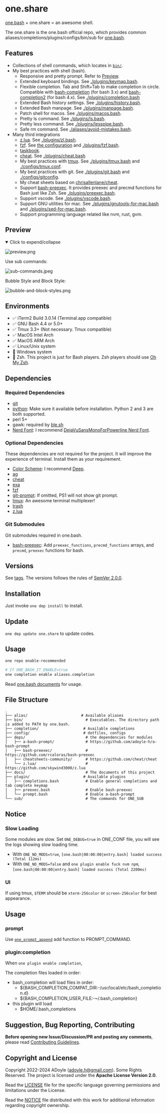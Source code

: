 # one.share

[one.bash][] + one.share = an awesome shell.

The one.share is the one.bash official repo, which provides common aliases/completions/plugins/configs/bin/sub for [one.bash][].

## Features

- Collections of shell commands, which locates in [`bin/`](./bin/).
- My best practices with shell (bash).
  - Responsive and pretty prompt. Refer to [Preview](#preview).
  - Extended keyboard bindings. See [./plugins/keymap.bash](./plugins/keymap.bash).
  - Flexible completion. Tab and Shift+Tab to make completion in circle. Compatible with [bash-completion][] (for bash 3.x) and [bash-completion2][bash-completion] (for bash 4.x). See [./plugins/completion.bash](./plugins/completion.bash)
  - Extended Bash history settings. See [./plugins/history.bash](./plugins/history.bash).
  - Extended Bash manpage. See [./plugins/manpage.bash](./plugins/manpage.bash).
  - Patch shell for macos. See [./plugins/macos.bash](./plugins/macos.bash).
  - Pretty ls command. See [./plugins/ls.bash](./plugins/ls.bash).
  - Pretty less command. See [./plugins/lesspipe.bash](./plugins/lesspipe.bash).
  - Safe rm command. See [./aliases/avoid-mistakes.bash](./aliases/avoid-mistakes.bash).
- Many third integrations
  - [z.lua][]. See [./plugins/zl.bash](./plugins/zl.bash).
  - [fzf][]. See [the configuration](https://github.com/adoyle-h/dotfiles/blob/master/bash-custom/fzf.plugin.bash) and [./plugins/fzf.bash](./plugins/fzf.bash).
  - [taskbook](https://github.com/klaussinani/taskbook).
  - [cheat](https://github.com/cheat/cheat). See [./plugins/cheat.bash](./plugins/cheat.bash)
  - My best practices with [tmux][]. See [./plugins/tmux.bash](./plugins/tmux.bash) and [./configs/tmux.conf](./configs/tmux.conf).
  - My best practices with git. See [./plugins/git.bash](./plugins/git.bash) and [./configs/gitconfig](./configs/gitconfig).
  - My cheat sheets based on [chrisallenlane/cheat](https://github.com/chrisallenlane/cheat).
  - Support [bash-preexec][]. It provides preexec and precmd functions for Bash just like Zsh. See [./plugins/preexec.bash](./plugins/preexec.bash).
  - Support vscode. See [./plugins/vscode.bash](./plugins/vscode.bash).
  - Support GNU utilities for mac. See [./plugins/gnutools-for-mac.bash](./plugins/gnutools-for-mac.bash) and [./plugins/sed-for-mac.bash](./plugins/sed-for-mac.bash).
  - Support programming language related like nvm, rust, gvm.

## Preview

<details open>
<summary>Click to expend/collapse</summary>

![preview.png](https://media.githubusercontent.com/media/adoyle-h/_imgs/master/github/dotfiles/preview.png)

Use sub commands:

![sub-commands.jpeg](https://media.githubusercontent.com/media/adoyle-h/_imgs/master/github/dotfiles/sub-commands.jpeg)

Bubble Style and Block Style:

![bubble-and-block-styles.png](https://media.githubusercontent.com/media/adoyle-h/_imgs/master/github/a-bash-prompt/bubble-and-block-styles.png)

</details>

## Environments

- ✅ iTerm2 Build 3.0.14 (Terminal.app compatible)
- ✅ GNU Bash 4.4 or 5.0+
- ✅ Tmux 3.3+ (Not necessary. Tmux compatible)
- ✅ MacOS Intel Arch
- ✅ MacOS ARM Arch
- ✅ Linux/Unix system
- 🚫 Windows system
- 🚫 Zsh. This project is just for Bash players. Zsh players should use [Oh My Zsh][].

## Dependencies

### Required Dependencies

- [git][]
- [python][]: Make sure it available before installation. Python 2 and 3 are both supported.
- perl 5+
- gawk: required by [ble.sh][]
- [Nerd Font](https://github.com/ryanoasis/nerd-fonts): I recommend [DejaVuSansMonoForPowerline Nerd Font][font-DejaVu].

### Optional Dependencies

These dependencies are not required for the project. It will improve the experience of terminal. Install them as your requirement.

- [Color Scheme][]: I recommend [Deep][scheme-deep].
- [ag](https://github.com/ggreer/the_silver_searcher)
- [cheat](https://github.com/cheat/cheat)
- [exa](https://github.com/ogham/exa)
- [fzf][]
- [git-prompt][]: If omitted, PS1 will not show git prompt.
- [tmux][]: An awesome terminal multiplexer!
- [trash](https://github.com/sindresorhus/trash-cli)
- [z.lua][]

### Git Submodules

Git submodules required in one.bash.

- [bash-preexec][]: Add `preexec_functions`, `precmd_functions` arrays, and `precmd`, `preexec` functions for bash.

## Versions

See [tags][]. The versions follows the rules of [SemVer 2.0.0](http://semver.org/).

## Installation

Just invoke `one dep install` to install.

## Update

`one dep update one.share` to update codes.

## Usage

```sh
one repo enable-recommended

# If ONE_BASH_IT_ENABLE=true
one completion enable aliases.completion
```

Read [one.bash documents][one.bash] for usage.

## File Structure

```
.
├── alias/                        # Available aliases
├── bin/                            # Executables. The directory path is added to PATH by one.bash.
├── completion/                    # Available completions
├── config/                        # dotfiles, configs
├── deps/                           # the dependencies for modules
│   ├── a-bash-prompt/              # https://github.com/adoyle-h/a-bash-prompt
│   ├── bash-preexec/               # https://github.com/rcaloras/bash-preexec
│   ├── cheatsheets-community/      # https://github.com/cheat/cheat
│   └── z.lua/                      # https://github.com/skywind3000/z.lua
├── docs/                           # The documents of this project
├── plugin/                        # Available plugins
│   ├── completions.bash            # Enable general completions and tab complete keymap
│   ├── preexec.bash                # Enable bash-preexec
│   └── prompt.bash                 # Enable a-bash-prompt
└── sub/                            # The commands for ONE_SUB
```

## Notice

### Slow Loading

Some modules are slow. Set `ONE_DEBUG=true` in ONE_CONF file, you will see the logs showing slow loading time.

- With `ONE_NO_MODS=true`, `[one.bash|00:00:00|entry.bash] loaded success (Total 112ms)`
- With `ONE_NO_MODS=false` and `one plugin enable fuck nvm npm`,  `[one.bash|00:00:00|entry.bash] loaded success (Total 2200ms)`

### UI

If using tmux, `$TERM` should be `xterm-256color` or `screen-256color` for best appearance.

## Usage

### prompt

Use [`one_prompt_append`](https://github.com/one-bash/one.bash/blob/develop/docs/one-functions.md#one_prompt_append) add function to PROMPT_COMMAND.

### plugin:completion

When `one plugin enable completion`,

The completion files loaded in order:

- bash_completion will load files in order:
  - ${BASH_COMPLETION_COMPAT_DIR:-/usr/local/etc/bash_completion.d}
  - ${BASH_COMPLETION_USER_FILE:-~/.bash_completion}
- this plugin will load
  - $HOME/.bash_completions

## Suggestion, Bug Reporting, Contributing

**Before opening new Issue/Discussion/PR and posting any comments**, please read [Contributing Guidelines](https://gcg.adoyle.me/CONTRIBUTING).

## Copyright and License

Copyright 2022-2024 ADoyle (adoyle.h@gmail.com). Some Rights Reserved.
The project is licensed under the **Apache License Version 2.0**.

Read the [LICENSE][] file for the specific language governing permissions and limitations under the License.

Read the [NOTICE][] file distributed with this work for additional information regarding copyright ownership.


<!-- links -->

[LICENSE]: ./LICENSE
[NOTICE]: ./NOTICE
[tags]: https://github.com/one-bash/one.share/tags

<!-- links -->

[one.bash]: https://github.com/one-bash/one.bash
[dotbot]: https://github.com/anishathalye/dotbot/
[tmux]: https://github.com/tmux/tmux
[fzf]: https://github.com/junegunn/fzf
[font-DejaVu]: https://github.com/ryanoasis/nerd-fonts/tree/master/patched-fonts/DejaVuSansMono
[Color Scheme]: https://github.com/mbadolato/iTerm2-Color-Schemes
[scheme-deep]: https://github.com/mbadolato/iTerm2-Color-Schemes#deep
[gnu-sed]: https://www.gnu.org/software/sed/
[git]: https://github.com/git/git
[git-prompt]: https://github.com/git/git/blob/master/contrib/completion/git-prompt.sh
[bash-completion]: https://github.com/scop/bash-completion
[Oh My Zsh]: https://github.com/robbyrussell/oh-my-zsh
[bash-preexec]: https://github.com/rcaloras/bash-preexec
[a-bash-prompt]: https://github.com/adoyle-h/a-bash-prompt
[python]: https://www.python.org/
[z.lua]: https://github.com/skywind3000/z.lua
[ble.sh]: https://github.com/akinomyoga/ble.sh
[Fig]: https://github.com/withfig/fig

